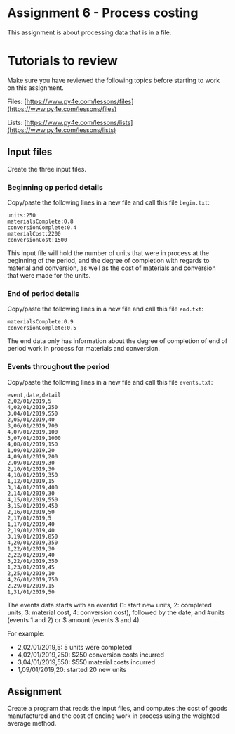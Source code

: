 # Assignment 6 - Process costing

This assignment is about processing data that is in a file.

# Tutorials to review

Make sure you have reviewed the following topics before starting to work on this assignment. 

Files: [https://www.py4e.com/lessons/files](https://www.py4e.com/lessons/files)

Lists: [https://www.py4e.com/lessons/lists](https://www.py4e.com/lessons/lists)

## Input files

Create the three input files.

### Beginning op period details

Copy/paste the following lines in a new file and call this file `begin.txt`:

```
units:250
materialsComplete:0.8
conversionComplete:0.4
materialCost:2200
conversionCost:1500
```

This input file will hold the number of units that were in process at the beginning of the period, and the degree of completion with regards to material and conversion, as well as the cost of materials and conversion that were made for the units.

### End of period details

Copy/paste the following lines in a new file and call this file `end.txt`:

```
materialsComplete:0.9
conversionComplete:0.5
```

The end data only has information about the degree of completion of end of period work in process for materials and conversion.

### Events throughout the period

Copy/paste the following lines in a new file and call this file `events.txt`:


```
event,date,detail
2,02/01/2019,5
4,02/01/2019,250
3,04/01/2019,550
2,05/01/2019,40
3,06/01/2019,700
4,07/01/2019,100
3,07/01/2019,1000
4,08/01/2019,150
1,09/01/2019,20
4,09/01/2019,200
2,09/01/2019,30
2,10/01/2019,30
4,10/01/2019,350
1,12/01/2019,15
3,14/01/2019,400
2,14/01/2019,30
4,15/01/2019,550
3,15/01/2019,450
2,16/01/2019,50
2,17/01/2019,5
1,17/01/2019,40
2,19/01/2019,40
3,19/01/2019,850
4,20/01/2019,350
1,22/01/2019,30
2,22/01/2019,40
3,22/01/2019,350
1,23/01/2019,45
2,25/01/2019,10
4,26/01/2019,750
2,29/01/2019,15
1,31/01/2019,50
```

The events data starts with an eventid (1: start new units, 2: completed units, 3: material cost, 4: conversion cost), followed by the date, and #units (events 1 and 2) or $ amount (events 3 and 4).

For example:

- 2,02/01/2019,5: 5 units were completed
- 4,02/01/2019,250: $250 conversion costs incurred
- 3,04/01/2019,550: $550 material costs incurred
- 1,09/01/2019,20: started 20 new units 


## Assignment

Create a program that reads the input files, and computes the cost of goods manufactured and the cost of ending work in process using the weighted average method.


